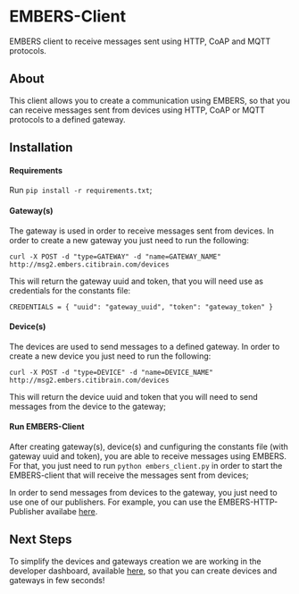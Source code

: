 # EMBERS-Client
EMBERS client to receive messages sent using HTTP, CoAP and MQTT protocols.

## About
This client allows you to create a communication using EMBERS, so that you can receive messages sent from devices using HTTP, CoAP or MQTT protocols to a defined gateway.

## Installation

#### Requirements
Run `pip install -r requirements.txt`;

#### Gateway(s)
The gateway is used in order to receive messages sent from devices. In order to create a new gateway you just need to run the following:

`curl -X POST -d "type=GATEWAY" -d "name=GATEWAY_NAME" http://msg2.embers.citibrain.com/devices` 

This will return the gateway uuid and token, that you will need use as credentials for the constants file:

`CREDENTIALS = {
"uuid": "gateway_uuid",
"token": "gateway_token"
}`

#### Device(s)
The devices are used to send messages to a defined gateway. In order to create a new device you just need to run the following:

`curl -X POST -d "type=DEVICE" -d "name=DEVICE_NAME" http://msg2.embers.citibrain.com/devices`

This will return the device uuid and token that you will need to send messages from the device to the gateway;

#### Run EMBERS-Client

After creating gateway(s), device(s) and cunfiguring the constants file (with gateway uuid and token), you are able to receive messages using EMBERS. For that, you just need to run  `python embers_client.py` in order to start the EMBERS-client that will receive the messages sent from devices;

In order to send messages from devices to the gateway, you just need to use one of our publishers. For example, you can use the EMBERS-HTTP-Publisher availabe [here](https://github.com/emberscity/EMBERS-HTTP-Publisher).

## Next Steps

To simplify the devices and gateways creation we are working in the developer dashboard, available [here]( https://developer.embers.city/dashboard), so that you can create devices and gateways in few seconds!
